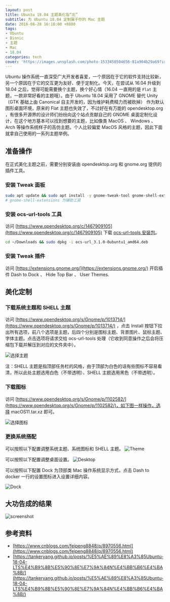 ```yaml
---
layout: post
title: Ubuntu 18.04 主题美化指“北”
subtitle: 为 Ubuntu 18.04 定制属于你的 Mac 主题
date: 2018-08-28 16:18:00 +0800
tags:
- Ubuntu
- Bionic
- 主题
- Mac
- 18.04
categories: tech
cover: 'https://images.unsplash.com/photo-1533458504656-81a904b29a69?ixlib=rb-0.3.5&ixid=eyJhcHBfaWQiOjEyMDd9&s=b888832a29d97d8eb911d207d29f7cf5&auto=format&fit=crop&w=1950&q=80'
---
```


Ubuntu 操作系统一直深受广大开发者喜爱，一个原因在于它的软件支持比较新，另一个原因在于它的交互更为友好、便于定制化。今天，在尝试从 16.04 升级到 18.04 之后，觉得可能需要换个主题，换个好心情（16.04 一直用的是 `Flat` 主题，一款非常好看的主题哦）。由于 Ubuntu 18.04 采用了 GNOME 替代 Unity（GTK 基础上由 Canonical 自主开发的，因为维护耗费精力而被砍掉） 作为默认图形桌面环境，原来的 Flat 主题也失效了，不过好在有万能的 opendesktop.org ，有很多开源界的设计师们纷纷向这个站点贡献自己的 GNOME 桌面定制化设计，在这个地方基本可以找到想要的主题，比如像类 MacOS 、 Windows 、Arch 等操作系统样子的高仿主题。个人比较偏爱 MacOS 风格的主题，因此下面就拿自己使用的一系列主题举例。

## 准备操作

在正式美化主题之前，需要分别安装由 opendesktop.org 和 gnome.org 提供的插件工具。

### 安装 Tweak 面板

```bash
sudo apt update && sudo apt install -y gnome-tweak-tool gnome-shell-extensions
# gnome-shell-extensions 为辅助工具
```

### 安装 ocs-url-tools 工具

访问 [https://www.opendesktop.org/c/1467909105](https://www.opendesktop.org/c/1467909105) 下载 [ocs-url-tools 安装包](https://www.opendesktop.org/p/1136805/startdownload?file_id=1530774600&file_name=ocs-url_3.1.0-0ubuntu1_amd64.deb&file_type=application/x-debian-package&file_size=54502&url=https%3A%2F%2Fdl.opendesktop.org%2Fapi%2Ffiles%2Fdownload%2Fid%2F1530774600%2Fs%2Fa800fbc3c14076df82c47eca7016a8e6%2Ft%2F1535448752%2Fu%2F%2Focs-url_3.1.0-0ubuntu1_amd64.deb)。

```bash
cd ~/Downloads && sudo dpkg -i ocs-url_3.1.0-0ubuntu1_amd64.deb
```

### 安装 Tweak 插件

访问 [https://extensions.gnome.org/](https://extensions.gnome.org/) 开启插件 Dash to Dock 、 Hide Top Bar 、 User Themes.

## 美化定制

### 下载系统主题和 SHELL 主题

访问 [https://www.opendesktop.org/s/Gnome/p/1013714/](https://www.opendesktop.org/s/Gnome/p/1013714/) ，点击 Install 按钮下拉出所有选项，前八个选项是主题，后四个分别是图标主题、背景图片、鼠标主题、字体主题。点击选项将请求交给 ocs-url-tools 处理（它收到同意操作之后会将压缩包下载并解压到对应的文件夹中）。

![选择主题](https://vgy.me/76db8C.jpg)

注：SHELL 主题是指顶部任务栏的风格，由于顶部为白色的话有些图标不容易看清，所以此处主题选用白色（不带透明）、SHELL 主题选用黑色（不带透明）。

### 下载图标

访问 [https://www.opendesktop.org/s/Gnome/p/1102582/](https://www.opendesktop.org/s/Gnome/p/1102582/)，如下图一样操作，选择 macOS11.tar.xz 即可。

![选择图标](https://vgy.me/u5fKSh.jpg)

### 更换系统搭配

可以按照以下配置调整系统主题、系统图标和 SHELL 主题。
![Theme](https://vgy.me/NsNL1c.jpg)

可以按照以下配置调整桌面设置。
![Desktop](https://vgy.me/nBkTtB.jpg)

可以按照以下配置 Dock 为顶部类 Mac 操作系统显示方式，点击 Dash to docker 一行的设置图标进入设置详细内容。

![Dock](https://vgy.me/KJ0tez.jpg)


## 大功告成的结果

![screenshot](https://vgy.me/AORYMC.jpg)

## 参考资料

- [https://www.cnblogs.com/feipeng8848/p/8970556.html](https://www.cnblogs.com/feipeng8848/p/8970556.html)
- [https://tankeryang.github.io/posts/%E5%AE%89%E8%A3%85Ubuntu-18-04-LTS%E4%B9%8B%E5%90%8E%E7%9A%84N%E4%BB%B6%E4%BA%8B/](https://tankeryang.github.io/posts/%E5%AE%89%E8%A3%85Ubuntu-18-04-LTS%E4%B9%8B%E5%90%8E%E7%9A%84N%E4%BB%B6%E4%BA%8B/)